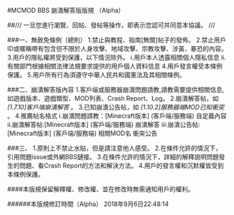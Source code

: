 #MCMOD BBS 崩潰解答版版規 （Alpha）

##/// 一旦您進行瀏覽、回帖、發帖等操作，即表示您認可并同意本協議。 ///

###一、無赦免條例（總則）
1.禁止與教程、指南[無關]帖子的發佈。
2.禁止用戶ID或暱稱帶有包含但不限於人身攻擊、地域攻擊、宗教攻擊、涉黃、暴恐的內容。
3.用戶的隱私權將受到保護，以下情況除外。
i.用戶本人透露相關個人隱私信息
ii.有關部門根據相關法律法規要求提供的用戶個人資料信息
4.用戶發言權受本條例保護。
5.用戶所有行為須遵守中華人民共和國憲法及其相關條例。

###二、崩潰解答版內容
1.客戶端或服務器崩潰問題請教,請教需要提供相關信息,如遊戲版本、遊戲類型、MOD列表、Crash Report、Log。
2.崩潰解答帖，如 *[1.7.10]客戶端崩潰解答* 。
3.已知崩潰公告帖，如 *[1.10.2]服務器端MOD已知衝突* 。
4.推薦帖名格式
i.崩潰問題請教：[Minecraft版本] (客戶端/服務端) 自定義內容
ii.崩潰解答帖:[Minecraft版本] (客戶端/服務端) 崩潰解答
iii:崩潰公告帖:[Minecraft版本] (客戶端/服務端) 相關MOD名 衝突公告

###三、
1.原則上不禁止水貼，但是請注意他人感受。
2.在條件允許的情況下，引用問題issue或外網BBS鏈接。
3.在條件允許的情況下，詳細的解釋說明問題發生的問題、看Crash Report的方法和解決方法。
4.用戶的發言權和沉默權皆受到本條例保護。

####本版規保留解釋權、修改權、並在修改時無需通知用戶的權利。

######本版規修訂時間（Alpha） 2018年9月6日22:48:14
